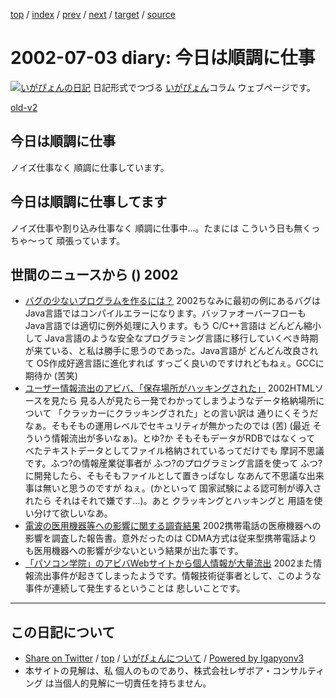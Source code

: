 [top](../index.html) 
 / [index](index.html) 
 / [prev](ig020702.html) 
 / [next](ig020704.html) 
 / [target](http://www.igapyon.jp/igapyon/diary/2002/ig020703.html) 
 / [source](https://github.com/igapyon/diary/blob/master/2002/ig020703.src.md) 

2002-07-03 diary: 今日は順調に仕事
=====================================================================================================
[![いがぴょんの日記](http://www.igapyon.jp/igapyon/diary/images/iga200306s.jpg "いがぴょん")](http://www.igapyon.jp/igapyon/diary/memo/memoigapyon.html) 日記形式でつづる [いがぴょん](http://www.igapyon.jp/igapyon/diary/memo/memoigapyon.html)コラム ウェブページです。

[old-v2](ig020703-orig.html)

## 今日は順調に仕事

ノイズ仕事なく 順調に仕事しています。


## 今日は順調に仕事してます

ノイズ仕事や割り込み仕事なく 順調に仕事中…。たまには こういう日も無くっちゃ～って 頑張っています。

## 世間のニュースから () 2002

* [バグの少ないプログラムを作るには？](http://itpro.nikkeibp.co.jp/free/ITPro/OPINION/20020628/1/)  2002ちなみに最初の例にあるバグは Java言語ではコンパイルエラーになります。バッファオーバーフローもJava言語では適切に例外処理に入ります。もう C/C++言語は どんどん縮小して Java言語のような安全なプログラミング言語に移行していくべき時期が来ている、と私は勝手に思うのであった。Java言語が どんどん改良されて OS作成好適言語に進化すれば すっごく良いのですけれどもねぇ。GCCに期待か (苦笑)
* [ユーザー情報流出のアビバ、「保存場所がハッキングされた」](http://www.zdnet.co.jp/news/0207/03/njbt_04.html)  2002HTMLソースを見たら 見る人が見たら一発でわかってしまうようなデータ格納場所について 「クラッカーにクラッキングされた」との言い訳は 通りにくそうだなぁ。そもそもの運用レベルでセキュリティが無かったのでは (苦) (最近 そういう情報流出が多いなぁ)。とゆ?か そもそもデータがRDBではなくって べたテキストデータとしてファイル格納されているってだけでも 摩訶不思議です。ふつ?の情報産業従事者が ふつ?のプログラミング言語を使って ふつ?に開発したら、そもそもファイルとして置きっぱなし なあんて不思議な出来事は無いと思うのですが ねぇ。(かといって 国家試験による認可制が導入されたら それはそれで嫌です…)。あと クラッキングとハッキングと 用語を使い分けて欲しいなあ。
* [電波の医用機器等への影響に関する調査結果](http://www.soumu.go.jp/s-news/2002/020702_3.html)  2002携帯電話の医療機器への影響を調査した報告書。意外だったのは CDMA方式は従来型携帯電話よりも医用機器への影響が少ないという結果が出た事です。
* [「パソコン学院」のアビバWebサイトから個人情報が大量流出](http://www.zdnet.co.jp/news/0207/02/njbt_05.html)  2002また情報流出事件が起きてしまったようです。情報技術従事者として、このような事件が連続して発生するということは 悲しいことです。


----------------------------------------------------------------------------------------------------

## この日記について

* [Share on Twitter](https://twitter.com/intent/tweet?hashtags=igapyon%2Cdiary%2C%E3%81%84%E3%81%8C%E3%81%B4%E3%82%87%E3%82%93&text=%E4%BB%8A%E6%97%A5%E3%81%AF%E9%A0%86%E8%AA%BF%E3%81%AB%E4%BB%95%E4%BA%8B&url=http%3A%2F%2Fwww.igapyon.jp%2Figapyon%2Fdiary%2F2002%2Fig020703.html) / [top](../index.html) / [いがぴょんについて](http://www.igapyon.jp/igapyon/diary/memo/memoigapyon.html) / [Powered by Igapyonv3](https://github.com/igapyon/igapyonv3)
* 本サイトの見解は、私 個人のものであり、株式会社レザボア・コンサルティング は当個人的見解に一切責任を持ちません。 
